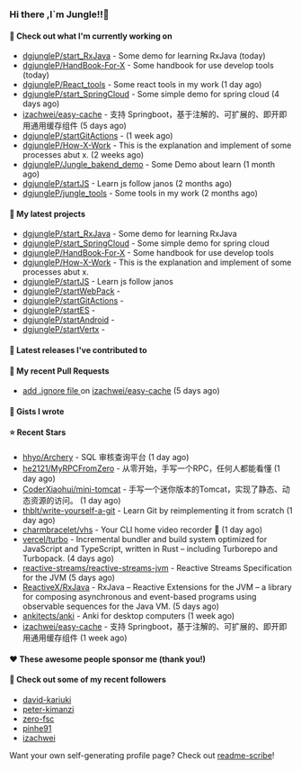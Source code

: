 ### Hi there ,I`m Jungle!!👋

#### 👷 Check out what I'm currently working on

- [dgjungleP/start_RxJava](https://github.com/dgjungleP/start_RxJava) - Some demo for learning RxJava (today)
- [dgjungleP/HandBook-For-X](https://github.com/dgjungleP/HandBook-For-X) - Some handbook for use develop tools (today)
- [dgjungleP/React_tools](https://github.com/dgjungleP/React_tools) - Some react tools in my work (1 day ago)
- [dgjungleP/start_SpringCloud](https://github.com/dgjungleP/start_SpringCloud) - Some simple demo for spring cloud  (4 days ago)
- [izachwei/easy-cache](https://github.com/izachwei/easy-cache) - 支持 Springboot，基于注解的、可扩展的、即开即用通用缓存组件 (5 days ago)
- [dgjungleP/startGitActions](https://github.com/dgjungleP/startGitActions) -  (1 week ago)
- [dgjungleP/How-X-Work](https://github.com/dgjungleP/How-X-Work) - This is the explanation and implement of some processes abut x. (2 weeks ago)
- [dgjungleP/Jungle_bakend_demo](https://github.com/dgjungleP/Jungle_bakend_demo) - Some Demo about learn (1 month ago)
- [dgjungleP/startJS](https://github.com/dgjungleP/startJS) - Learn js follow janos (2 months ago)
- [dgjungleP/jungle_tools](https://github.com/dgjungleP/jungle_tools) - Some tools in my work (2 months ago)

#### 🌱 My latest projects

- [dgjungleP/start_RxJava](https://github.com/dgjungleP/start_RxJava) - Some demo for learning RxJava
- [dgjungleP/start_SpringCloud](https://github.com/dgjungleP/start_SpringCloud) - Some simple demo for spring cloud 
- [dgjungleP/HandBook-For-X](https://github.com/dgjungleP/HandBook-For-X) - Some handbook for use develop tools
- [dgjungleP/How-X-Work](https://github.com/dgjungleP/How-X-Work) - This is the explanation and implement of some processes abut x.
- [dgjungleP/startJS](https://github.com/dgjungleP/startJS) - Learn js follow janos
- [dgjungleP/startWebPack](https://github.com/dgjungleP/startWebPack) - 
- [dgjungleP/startGitActions](https://github.com/dgjungleP/startGitActions) - 
- [dgjungleP/startES](https://github.com/dgjungleP/startES) - 
- [dgjungleP/startAndroid](https://github.com/dgjungleP/startAndroid) - 
- [dgjungleP/startVertx](https://github.com/dgjungleP/startVertx) - 

#### 🔭 Latest releases I've contributed to


#### 🔨 My recent Pull Requests

- [add .ignore file ](https://github.com/izachwei/easy-cache/pull/2) on [izachwei/easy-cache](https://github.com/izachwei/easy-cache) (5 days ago)


#### 📓 Gists I wrote


#### ⭐ Recent Stars

- [hhyo/Archery](https://github.com/hhyo/Archery) - SQL 审核查询平台 (1 day ago)
- [he2121/MyRPCFromZero](https://github.com/he2121/MyRPCFromZero) - 从零开始，手写一个RPC，任何人都能看懂 (1 day ago)
- [CoderXiaohui/mini-tomcat](https://github.com/CoderXiaohui/mini-tomcat) - 手写一个迷你版本的Tomcat，实现了静态、动态资源的访问。 (1 day ago)
- [thblt/write-yourself-a-git](https://github.com/thblt/write-yourself-a-git) - Learn Git by reimplementing it from scratch (1 day ago)
- [charmbracelet/vhs](https://github.com/charmbracelet/vhs) - Your CLI home video recorder 📼 (1 day ago)
- [vercel/turbo](https://github.com/vercel/turbo) - Incremental bundler and build system optimized for JavaScript and TypeScript, written in Rust – including Turborepo and Turbopack. (4 days ago)
- [reactive-streams/reactive-streams-jvm](https://github.com/reactive-streams/reactive-streams-jvm) - Reactive Streams Specification for the JVM (5 days ago)
- [ReactiveX/RxJava](https://github.com/ReactiveX/RxJava) - RxJava – Reactive Extensions for the JVM – a library for composing asynchronous and event-based programs using observable sequences for the Java VM. (5 days ago)
- [ankitects/anki](https://github.com/ankitects/anki) - Anki for desktop computers (1 week ago)
- [izachwei/easy-cache](https://github.com/izachwei/easy-cache) - 支持 Springboot，基于注解的、可扩展的、即开即用通用缓存组件 (1 week ago)

#### ❤️ These awesome people sponsor me (thank you!)


#### 👯 Check out some of my recent followers

- [david-kariuki](https://github.com/david-kariuki)
- [peter-kimanzi](https://github.com/peter-kimanzi)
- [zero-fsc](https://github.com/zero-fsc)
- [pinhe91](https://github.com/pinhe91)
- [izachwei](https://github.com/izachwei)

Want your own self-generating profile page? Check out [readme-scribe](https://github.com/muesli/readme-scribe)!
